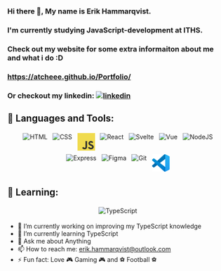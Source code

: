 ### Hi there 👋, My name is Erik Hammarqvist.
### I'm currently studying JavaScript-development at ITHS.

### Check out my website for some extra informaiton about me and what i do :D
### https://atcheee.github.io/Portfolio/

### Or checkout my linkedin: [<img src='https://cdn.jsdelivr.net/npm/simple-icons@3.0.1/icons/linkedin.svg' alt='linkedin' height='40'>](https://www.linkedin.com/in/erik-hammarqvist-610aa7231/)  

## 🧰 Languages and Tools:
<p align="center">

<img src="https://cdn.jsdelivr.net/gh/devicons/devicon/icons/html5/html5-original.svg" alt="HTML" height="40" style="vertical-align:top; margin:4px" />
<img src="https://cdn.jsdelivr.net/gh/devicons/devicon/icons/css3/css3-original.svg" alt="CSS" height="40" style="vertical-align:top; margin:4px" />
<img src="https://raw.githubusercontent.com/github/explore/80688e429a7d4ef2fca1e82350fe8e3517d3494d/topics/javascript/javascript.png" alt="Javascript" height="40" style="vertical-align:top; margin:4px">
<img src="https://cdn.jsdelivr.net/gh/devicons/devicon/icons/react/react-original.svg" alt="React" height="40" style="vertical-align:top; margin:4px"/>
<img src="https://cdn.jsdelivr.net/gh/devicons/devicon/icons/svelte/svelte-original.svg" alt="Svelte" height="40" style="vertical-align:top; margin:4px" />
<img src="https://cdn.jsdelivr.net/gh/devicons/devicon/icons/vuejs/vuejs-plain.svg" alt="Vue" height="40" style="vertical-align:top; margin:4px" />
<img src="https://cdn.jsdelivr.net/gh/devicons/devicon/icons/nodejs/nodejs-original-wordmark.svg" alt="NodeJS" height="40" style="vertical-align:top; margin:4px" />
<img src="https://cdn.jsdelivr.net/gh/devicons/devicon/icons/express/express-original.svg" alt="Express" height="40" style="vertical-align:top; margin:4px" />
<img src="https://cdn.jsdelivr.net/gh/devicons/devicon/icons/figma/figma-original.svg" alt="Figma" height="40" style="vertical-align:top; margin:4px" />
<img src="https://cdn.jsdelivr.net/gh/devicons/devicon/icons/git/git-plain-wordmark.svg" alt="Git" height="40" style="vertical-align:top; margin:4px" />
<img src="https://raw.githubusercontent.com/github/explore/80688e429a7d4ef2fca1e82350fe8e3517d3494d/topics/visual-studio-code/visual-studio-code.png" alt="VS Code" height="40" style="vertical-align:top; margin:4px">

</p>

## 📖 Learning:
<p align="center">

<img src="https://cdn.jsdelivr.net/gh/devicons/devicon/icons/typescript/typescript-original.svg" alt="TypeScript" height="40" style="vertical-align:top; margin:4px" />
</p>

- 🔭 I’m currently working on improving my TypeScript knowledge
- 🌱 I’m currently learning TypeScript
- 💬 Ask me about Anything 
- 📫 How to reach me: erik.hammarqvist@outlook.com 
- ⚡ Fun fact: Love 🎮 Gaming 🎮 and ⚽ Football ⚽
